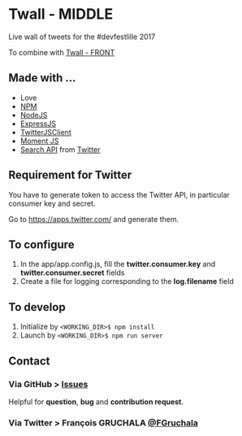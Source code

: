 # Twall - MIDDLE

Live wall of tweets for the #devfestlille 2017

To combine with [Twall - FRONT](https://github.com/fgruchala/twall-front-vuejs)

## Made with ...
* Love
* [NPM](https://www.npmjs.com/) 
* [NodeJS](https://nodejs.org/en/) 
* [ExpressJS](http://expressjs.com/fr/)
* [TwitterJSClient](https://github.com/BoyCook/TwitterJSClient)
* [Moment JS](http://momentjs.com/)
* [Search API](https://dev.twitter.com/rest/public/search) from [Twitter](https://twitter.com/) 

## Requirement for Twitter
You have to generate token to access the Twitter API, in particular consumer key and secret.

Go to https://apps.twitter.com/ and generate them.

## To configure
1. In the app/app.config.js, fill the **twitter.consumer.key** and **twitter.consumer.secret** fields
2. Create a file for logging corresponding to the **log.filename** field

## To develop
1. Initialize by `<WORKING_DIR>$ npm install`
2. Launch by `<WORKING_DIR>$ npm run server`

## Contact
### Via GitHub > [Issues](https://github.com/fgruchala/twall-middle-expressjs/issues)
Helpful for **question**, **bug** and **contribution request**.

### Via Twitter > François GRUCHALA [@FGruchala](https://twitter.com/FGruchala)

